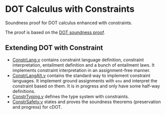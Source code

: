# DOT Calculus with Constraints
 Soundness proof for DOT calculus enhanced with constraints.
 
 The proof is based on the [DOT soundness
 proof](https://github.com/amaurremi/dot-calculus/tree/master/src/simple-proof).
 
## Extending DOT with Constraint

- [ConstrLang.v](src/constr-dot/ConstrLang.v) contains constraint language
  definition, constraint interpretation, entailment definition and a bunch of
  entailment laws. It implements constraint interpretation in an assignment-free
  manner.
- [ConstrLangAlt.v](src/constr-dot/ConstrLangAlt.v) contains the standard way to
  implement constraint languages. It implement ground assignments with `env` and
  interpret the constraint based on them. It is in progress and only have some
  half-way definitions.
- [ConstrTyping.v](src/constr-dot/ConstrTyping.v) defines the type system
  with constraints. <!-- It currently use the definition in -->
  <!-- [ConstrLang.v](src/constr-dot/ConstrLang.v). -->
- [ConstrSafety.v](src/constr-dot/ConstrSafety.v) states and proves the
  soundness theorems (preservation and progress) for cDOT.

